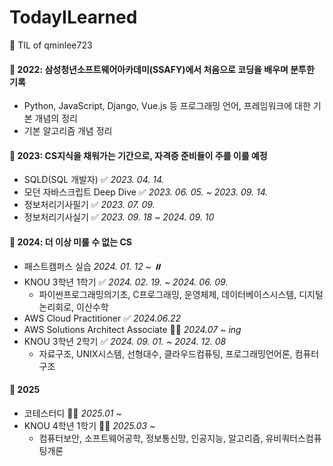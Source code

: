 # TodayILearned
🌱 TIL of qminlee723


#### 📂 2022: 삼성청년소프트웨어아카데미(SSAFY)에서 처음으로 코딩을 배우며 분투한 기록
- Python, JavaScript, Django, Vue.js 등 프로그래밍 언어, 프레임워크에 대한 기본 개념의 정리
- 기본 알고리즘 개념 정리

#### 📂 2023: CS지식을 채워가는 기간으로, 자격증 준비들이 주를 이룰 예정 
- SQLD(SQL 개발자) ✅ *2023. 04. 14.*
- 모던 자바스크립트 Deep Dive ✅ *2023. 06. 05. ~ 2023. 09. 14.*
- 정보처리기사필기 ✅ *2023. 07. 09.*
- 정보처리기사실기 ✅ *2023. 09. 18 ~ 2024. 09. 10*

#### 📂 2024: 더 이상 미룰 수 없는 CS
- 패스트캠퍼스 실습 *2024. 01. 12 ~ ⏸️*
- KNOU 3학년 1학기 ✅ *2024. 02. 19. ~ 2024. 06. 09.*
  - 파이썬프로그래밍의기초, C프로그래밍, 운영체제, 데이터베이스시스템, 디지털논리회로, 이산수학
- AWS Cloud Practitioner ✅ *2024.06.22*
- AWS Solutions Architect Associate ✍🏻 *2024.07 ~ ing*
- KNOU 3학년 2학기 ✅ *2024. 09. 01. ~ 2024. 12. 08*
  - 자료구조, UNIX시스템, 선형대수, 클라우드컴퓨팅, 프로그래밍언어론, 컴퓨터구조
 
#### 📂 2025
- 코테스터디 ✍🏻 *2025.01 ~*
- KNOU 4학년 1학기 ✍🏻 *2025.03 ~*
  - 컴퓨터보안, 소프트웨어공학, 정보통신망, 인공지능, 알고리즘, 유비쿼터스컴퓨팅개론
